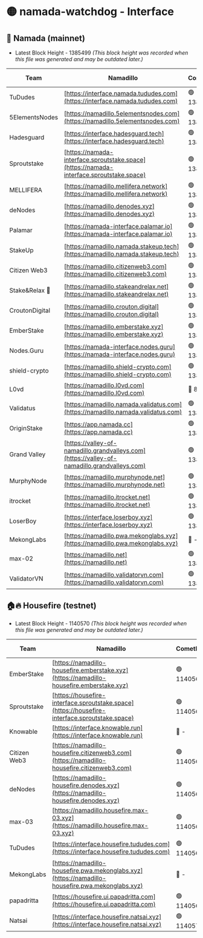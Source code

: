 # 🟡 namada-watchdog - Interface

## 🚀 Namada (mainnet)
- Latest Block Height - 1385499 *(This block height was recorded when this file was generated and may be outdated later.)*

| Team | Namadillo | CometBFT | Indexer | MASP Indexer |
|-|-|-|-|-|
| TuDudes | [https://interface.namada.tududes.com](https://interface.namada.tududes.com) | 🟢 1385477 | 🟢 1385476 | 🟢 1385476 |
| 5ElementsNodes | [https://namadillo.5elementsnodes.com](https://namadillo.5elementsnodes.com) | 🟢 1385477 | 🟢 1385477 | 🟢 1385477 |
| Hadesguard | [https://interface.hadesguard.tech](https://interface.hadesguard.tech) | 🟢 1385478 | 🟢 1385478 | 🟢 1385478 |
| Sproutstake | [https://namada-interface.sproutstake.space](https://namada-interface.sproutstake.space) | 🟢 1385479 | 🟢 1385479 | 🟢 1385479 |
| MELLIFERA | [https://namadillo.mellifera.network](https://namadillo.mellifera.network) | 🟢 1385480 | 🟢 1385480 | 🟢 1385480 |
| deNodes | [https://namadillo.denodes.xyz](https://namadillo.denodes.xyz) | 🟢 1385481 | 🟢 1385480 | 🟢 1385480 |
| Palamar | [https://namada-interface.palamar.io](https://namada-interface.palamar.io) | 🟢 1385481 | 🟢 1385481 | 🟢 1385481 |
| StakeUp | [https://namadillo.namada.stakeup.tech](https://namadillo.namada.stakeup.tech) | 🟢 1385482 | 🟢 1385482 | 🟢 1385481 |
| Citizen Web3 | [https://namadillo.citizenweb3.com](https://namadillo.citizenweb3.com) | 🟢 1385483 | 🟢 1385483 | 🟢 1385483 |
| Stake&Relax 🦥 | [https://namadillo.stakeandrelax.net](https://namadillo.stakeandrelax.net) | 🟢 1385484 | 🟢 1385484 | 🟢 1385484 |
| CroutonDigital | [https://namadillo.crouton.digital](https://namadillo.crouton.digital) | 🟢 1385484 | 🔴 1338918 | 🟢 1385484 |
| EmberStake | [https://namadillo.emberstake.xyz](https://namadillo.emberstake.xyz) | 🟢 1385485 | 🟢 1385485 | 🟢 1385484 |
| Nodes.Guru | [https://namada-interface.nodes.guru](https://namada-interface.nodes.guru) | 🟢 1385485 | 🟢 1385485 | 🟢 1385485 |
| shield-crypto | [https://namadillo.shield-crypto.com](https://namadillo.shield-crypto.com) | 🟢 1385486 | 🔴 1367951 | 🔴 1381977 |
| L0vd | [https://namadillo.l0vd.com](https://namadillo.l0vd.com) | 🔴 894059 | 🔴 1269187 | 🔴 894059 |
| Validatus | [https://namadillo.namada.validatus.com](https://namadillo.namada.validatus.com) | 🟢 1385488 | 🔴 1338199 | 🟢 1385487 |
| OriginStake | [https://app.namada.cc](https://app.namada.cc) | 🟢 1385488 | 🟢 1385488 | 🟢 1385488 |
| Grand Valley | [https://valley-of-namadillo.grandvalleys.com](https://valley-of-namadillo.grandvalleys.com) | 🟢 1385488 | 🟢 1385488 | 🟢 1385488 |
| MurphyNode | [https://namadillo.murphynode.net](https://namadillo.murphynode.net) | 🟢 1385489 | 🟢 1385489 | 🔴 - |
| itrocket | [https://namadillo.itrocket.net](https://namadillo.itrocket.net) | 🟢 1385489 | 🔴 1339267 | 🟢 1385489 |
| LoserBoy | [https://interface.loserboy.xyz](https://interface.loserboy.xyz) | 🟢 1385490 | 🟢 1385490 | 🔴 - |
| MekongLabs | [https://namadillo.pwa.mekonglabs.xyz](https://namadillo.pwa.mekonglabs.xyz) | 🔴 - | 🔴 - | 🔴 - |
| max-02 | [https://namadillo.net](https://namadillo.net) | 🟢 1385499 | 🟢 1385498 | 🟢 1385498 |
| ValidatorVN | [https://namadillo.validatorvn.com](https://namadillo.validatorvn.com) | 🟢 1385499 | 🟢 1385499 | 🟢 1385499 |

## 🏠🔥 Housefire (testnet)
- Latest Block Height - 1140570 *(This block height was recorded when this file was generated and may be outdated later.)*

| Team | Namadillo | CometBFT | Indexer | MASP Indexer |
|-|-|-|-|-|
| EmberStake | [https://namadillo-housefire.emberstake.xyz](https://namadillo-housefire.emberstake.xyz) | 🟢 1140560 | 🟢 1140560 | 🔴 1083022 |
| Sproutstake | [https://housefire-interface.sproutstake.space](https://housefire-interface.sproutstake.space) | 🟢 1140561 | 🟢 1140561 | 🟢 1140561 |
| Knowable | [https://interface.knowable.run](https://interface.knowable.run) | 🔴 - | 🔴 - | 🔴 - |
| Citizen Web3 | [https://namadillo-housefire.citizenweb3.com](https://namadillo-housefire.citizenweb3.com) | 🟢 1140561 | 🟢 1140561 | 🔴 - |
| deNodes | [https://namadillo-housefire.denodes.xyz](https://namadillo-housefire.denodes.xyz) | 🟢 1140563 | 🟢 1140563 | 🟢 1140563 |
| max-03 | [https://namadillo.housefire.max-03.xyz](https://namadillo.housefire.max-03.xyz) | 🟢 1140564 | 🟢 1140564 | 🟢 1140564 |
| TuDudes | [https://interface.housefire.tududes.com](https://interface.housefire.tududes.com) | 🟢 1140564 | 🟢 1140564 | 🟢 1140564 |
| MekongLabs | [https://namadillo-housefire.pwa.mekonglabs.xyz](https://namadillo-housefire.pwa.mekonglabs.xyz) | 🔴 - | 🔴 - | 🔴 - |
| papadritta | [https://housefire.ui.papadritta.com](https://housefire.ui.papadritta.com) | 🟢 1140569 | 🔴 972185 | 🔴 - |
| Natsai | [https://interface.housefire.natsai.xyz](https://interface.housefire.natsai.xyz) | 🟢 1140570 | 🟢 1140570 | 🟢 1140570 |

